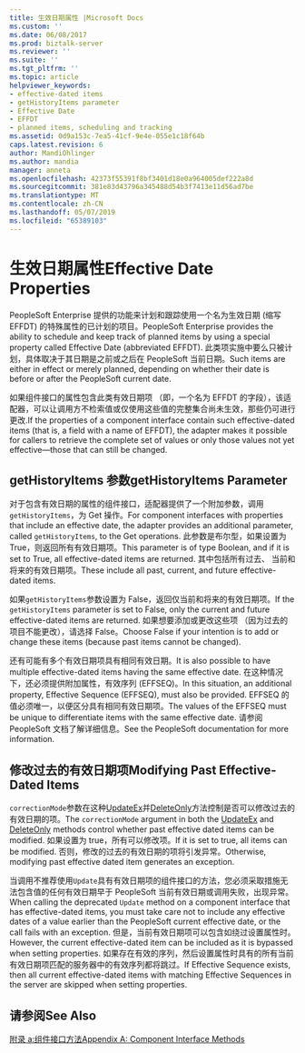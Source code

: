 ```yaml
---
title: 生效日期属性 |Microsoft Docs
ms.custom: ''
ms.date: 06/08/2017
ms.prod: biztalk-server
ms.reviewer: ''
ms.suite: ''
ms.tgt_pltfrm: ''
ms.topic: article
helpviewer_keywords:
- effective-dated items
- getHistoryItems parameter
- Effective Date
- EFFDT
- planned items, scheduling and tracking
ms.assetid: 0d9a153c-7ea5-41cf-9e4e-055e1c18f64b
caps.latest.revision: 6
author: MandiOhlinger
ms.author: mandia
manager: anneta
ms.openlocfilehash: 42373f55391f8bf3401d18e0a964005def222a8d
ms.sourcegitcommit: 381e83d43796a345488d54b3f7413e11d56ad7be
ms.translationtype: MT
ms.contentlocale: zh-CN
ms.lasthandoff: 05/07/2019
ms.locfileid: "65389103"
---
```

# <a name="effective-date-properties"></a><span data-ttu-id="2ae35-102">生效日期属性</span><span class="sxs-lookup"><span data-stu-id="2ae35-102">Effective Date Properties</span></span>
<span data-ttu-id="2ae35-103">PeopleSoft Enterprise 提供的功能来计划和跟踪使用一个名为生效日期 (缩写 EFFDT) 的特殊属性的已计划的项目。</span><span class="sxs-lookup"><span data-stu-id="2ae35-103">PeopleSoft Enterprise provides the ability to schedule and keep track of planned items by using a special property called Effective Date (abbreviated EFFDT).</span></span> <span data-ttu-id="2ae35-104">此类项实施中要么只被计划，具体取决于其日期是之前或之后在 PeopleSoft 当前日期。</span><span class="sxs-lookup"><span data-stu-id="2ae35-104">Such items are either in effect or merely planned, depending on whether their date is before or after the PeopleSoft current date.</span></span>  
  
 <span data-ttu-id="2ae35-105">如果组件接口的属性包含此类有效日期项 （即，一个名为 EFFDT 的字段），该适配器，可以让调用方不检索值或仅使用这些值的完整集合尚未生效，那些仍可进行更改.</span><span class="sxs-lookup"><span data-stu-id="2ae35-105">If the properties of a component interface contain such effective-dated items (that is, a field with a name of EFFDT), the adapter makes it possible for callers to retrieve the complete set of values or only those values not yet effective—those that can still be changed.</span></span>  
  
## <a name="gethistoryitems-parameter"></a><span data-ttu-id="2ae35-106">getHistoryItems 参数</span><span class="sxs-lookup"><span data-stu-id="2ae35-106">getHistoryItems Parameter</span></span>  
 <span data-ttu-id="2ae35-107">对于包含有效日期的属性的组件接口，适配器提供了一个附加参数，调用`getHistoryItems`，为 Get 操作。</span><span class="sxs-lookup"><span data-stu-id="2ae35-107">For component interfaces with properties that include an effective date, the adapter provides an additional parameter, called `getHistoryItems`, to the Get operations.</span></span> <span data-ttu-id="2ae35-108">此参数是布尔型，如果设置为 True，则返回所有有效日期项。</span><span class="sxs-lookup"><span data-stu-id="2ae35-108">This parameter is of type Boolean, and if it is set to True, all effective-dated items are returned.</span></span> <span data-ttu-id="2ae35-109">其中包括所有过去、 当前和将来的有效日期项。</span><span class="sxs-lookup"><span data-stu-id="2ae35-109">These include all past, current, and future effective-dated items.</span></span>  
  
 <span data-ttu-id="2ae35-110">如果`getHistoryItems`参数设置为 False，返回仅当前和将来的有效日期项。</span><span class="sxs-lookup"><span data-stu-id="2ae35-110">If the `getHistoryItems` parameter is set to False, only the current and future effective-dated items are returned.</span></span> <span data-ttu-id="2ae35-111">如果想要添加或更改这些项 （因为过去的项目不能更改），请选择 False。</span><span class="sxs-lookup"><span data-stu-id="2ae35-111">Choose False if your intention is to add or change these items (because past items cannot be changed).</span></span>  
  
 <span data-ttu-id="2ae35-112">还有可能有多个有效日期项具有相同有效日期。</span><span class="sxs-lookup"><span data-stu-id="2ae35-112">It is also possible to have multiple effective-dated items having the same effective date.</span></span> <span data-ttu-id="2ae35-113">在这种情况下，还必须提供附加属性，有效序列 (EFFSEQ)。</span><span class="sxs-lookup"><span data-stu-id="2ae35-113">In this situation, an additional property, Effective Sequence (EFFSEQ), must also be provided.</span></span> <span data-ttu-id="2ae35-114">EFFSEQ 的值必须唯一，以便区分具有相同有效日期项。</span><span class="sxs-lookup"><span data-stu-id="2ae35-114">The values of the EFFSEQ must be unique to differentiate items with the same effective date.</span></span> <span data-ttu-id="2ae35-115">请参阅 PeopleSoft 文档了解详细信息。</span><span class="sxs-lookup"><span data-stu-id="2ae35-115">See the PeopleSoft documentation for more information.</span></span>  
  
## <a name="modifying-past-effective-dated-items"></a><span data-ttu-id="2ae35-116">修改过去的有效日期项</span><span class="sxs-lookup"><span data-stu-id="2ae35-116">Modifying Past Effective-Dated Items</span></span>  
 <span data-ttu-id="2ae35-117">`correctionMode`参数在这种[UpdateEx](../core/updateex-method.md)并[DeleteOnly](../core/deleteonly-method.md)方法控制是否可以修改过去的有效日期的项。</span><span class="sxs-lookup"><span data-stu-id="2ae35-117">The `correctionMode` argument in both the [UpdateEx](../core/updateex-method.md) and [DeleteOnly](../core/deleteonly-method.md) methods control whether past effective dated items can be modified.</span></span> <span data-ttu-id="2ae35-118">如果设置为 true，所有可以修改项。</span><span class="sxs-lookup"><span data-stu-id="2ae35-118">If it is set to true, all items can be modified.</span></span> <span data-ttu-id="2ae35-119">否则，修改的过去的有效日期的项将引发异常。</span><span class="sxs-lookup"><span data-stu-id="2ae35-119">Otherwise, modifying past effective dated item generates an exception.</span></span>  
  
 <span data-ttu-id="2ae35-120">当调用不推荐使用`Update`具有有效日期项的组件接口的方法，您必须采取措施无法包含值的任何有效日期早于 PeopleSoft 当前有效日期或调用失败，出现异常。</span><span class="sxs-lookup"><span data-stu-id="2ae35-120">When calling the deprecated `Update` method on a component interface that has effective-dated items, you must take care not to include any effective dates of a value earlier than the PeopleSoft current effective date, or the call fails with an exception.</span></span> <span data-ttu-id="2ae35-121">但是，当前有效日期项可以包含如绕过设置属性时。</span><span class="sxs-lookup"><span data-stu-id="2ae35-121">However, the current effective-dated item can be included as it is bypassed when setting properties.</span></span> <span data-ttu-id="2ae35-122">如果存在有效的序列，然后设置属性时具有的所有当前有效日期项匹配的服务器中的有效序列都将跳过。</span><span class="sxs-lookup"><span data-stu-id="2ae35-122">If Effective Sequence exists, then all current effective-dated items with matching Effective Sequences in the server are skipped when setting properties.</span></span>  
  
## <a name="see-also"></a><span data-ttu-id="2ae35-123">请参阅</span><span class="sxs-lookup"><span data-stu-id="2ae35-123">See Also</span></span>  
 [<span data-ttu-id="2ae35-124">附录 a:组件接口方法</span><span class="sxs-lookup"><span data-stu-id="2ae35-124">Appendix A: Component Interface Methods</span></span>](../core/appendix-a-component-interface-methods.md)